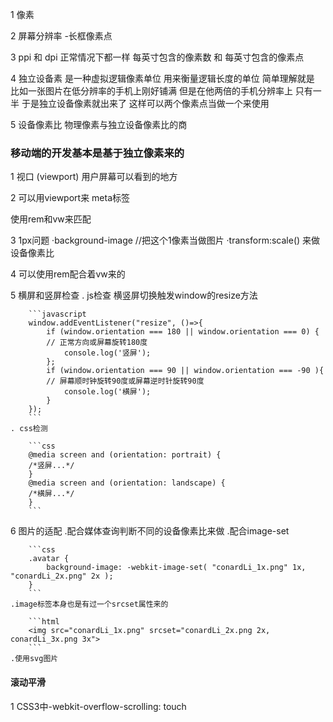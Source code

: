 
1 像素  

2 屏幕分辨率 -长框像素点

3 ppi 和 dpi 正常情况下都一样
每英寸包含的像素数 和 每英寸包含的像素点

4 独立设备素 是一种虚拟逻辑像素单位 用来衡量逻辑长度的单位
简单理解就是 比如一张图片在低分辨率的手机上刚好铺满 但是在他两倍的手机分辨率上 只有一半
于是独立设备像素就出来了 这样可以两个像素点当做一个来使用

5 设备像素比
物理像素与独立设备像素比的商

### 移动端的开发基本是基于独立像素来的

1 视口 (viewport) 用户屏幕可以看到的地方

2 可以用viewport来 meta标签

<meta name="viewport" content="width=device-width; initial-scale=1">

使用rem和vw来匹配

3 1px问题
    ·background-image //把这个1像素当做图片
    ·transform:scale() 来做 设备像素比

4 可以使用rem配合着vw来的

5 横屏和竖屏检查
    . js检查
        横竖屏切换触发window的resize方法

        ```javascript
        window.addEventListener("resize", ()=>{
            if (window.orientation === 180 || window.orientation === 0) { 
            // 正常方向或屏幕旋转180度
                console.log('竖屏');
            };
            if (window.orientation === 90 || window.orientation === -90 ){ 
            // 屏幕顺时钟旋转90度或屏幕逆时针旋转90度
                console.log('横屏');
            }  
        });
        ```
    . css检测

        ```css
        @media screen and (orientation: portrait) {
        /*竖屏...*/
        } 
        @media screen and (orientation: landscape) {
        /*横屏...*/
        }
        ```


6 图片的适配
    .配合媒体查询判断不同的设备像素比来做
    .配合image-set

        ```css
        .avatar {
            background-image: -webkit-image-set( "conardLi_1x.png" 1x, "conardLi_2x.png" 2x );
        }
        ```
    .image标签本身也是有过一个srcset属性来的

        ```html
        <img src="conardLi_1x.png" srcset="conardLi_2x.png 2x, conardLi_3x.png 3x">
        ```
    .使用svg图片


 #### 滚动平滑

1 CSS3中-webkit-overflow-scrolling: touch
